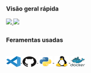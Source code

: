 ##

### Visão geral rápida

<div>
  <a href="https://github.com/raulaguila">
  <img height="150em" src="https://github-readme-stats.vercel.app/api?username=raulaguila&show_icons=true&theme=tokyonight&include_all_commits=true&count_private=true"/>
  <img height="150em" src="https://github-readme-stats.vercel.app/api/top-langs/?username=raulaguila&layout=compact&langs_count=7&theme=tokyonight"/>
  </a>
</div>
  
##
### Feramentas usadas
<div style="display: inline_block">
  <br />

  <a href="https://code.visualstudio.com/">
    <img
      align="center"
      alt="Sweyd-VSCode"
      height="30"
      width="40"
      src="icons/vscode-original.svg"
    />
  </a>
  <a href="https://github.com/">
    <img
      align="center"
      alt="Sweyd-VSCode"
      height="30"
      width="40"
      src="icons/github-original.svg"
    />
  </a>
  <a href="https://www.python.org/">
    <img
      align="center"
      alt="Sweyd-VSCode"
      height="30"
      width="40"
      src="icons/python-original.svg"
    />
  </a>
  <a href="https://ubuntu.com/">
    <img
      align="center"
      alt="Sweyd-VSCode"
      height="30"
      width="40"
      src="icons/linux-original.svg"
    />
  </a>
  <a href="https://www.docker.com/">
    <img
      align="center"
      alt="Sweyd-VSCode"
      height="30"
      width="40"
      src="icons/docker-original.svg"
    />
  </a>
</div>
